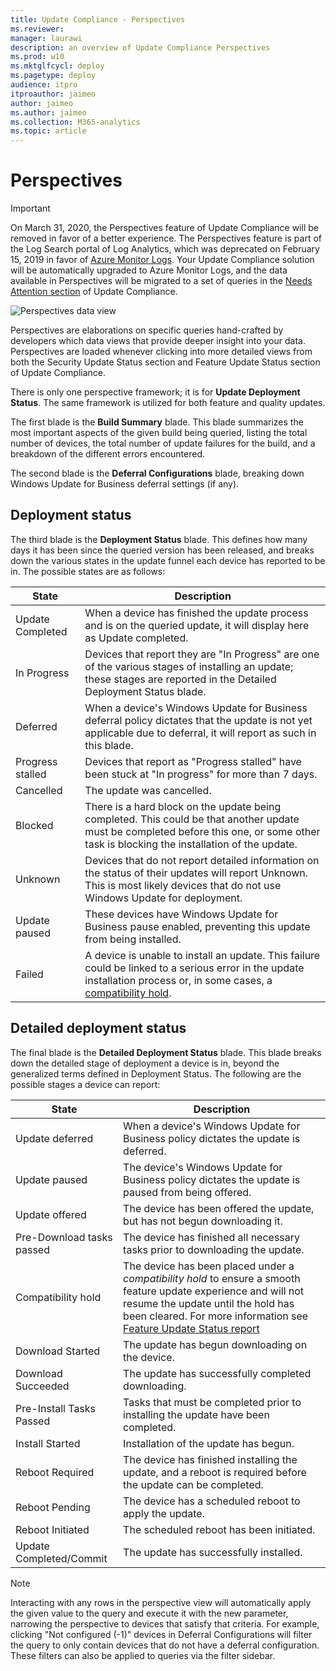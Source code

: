 ```yaml
---
title: Update Compliance - Perspectives
ms.reviewer: 
manager: laurawi
description: an overview of Update Compliance Perspectives
ms.prod: w10
ms.mktglfcycl: deploy
ms.pagetype: deploy
audience: itpro
itproauthor: jaimeo
author: jaimeo
ms.author: jaimeo
ms.collection: M365-analytics
ms.topic: article
---
```


# Perspectives

>[!IMPORTANT]
>On March 31, 2020, the Perspectives feature of Update Compliance will be removed in favor of a better experience. The Perspectives feature is part of the Log Search portal of Log Analytics, which was deprecated on February 15, 2019 in favor of [Azure Monitor Logs](https://docs.microsoft.com/en-us/azure/azure-monitor/log-query/log-search-transition). Your Update Compliance solution will be automatically upgraded to Azure Monitor Logs, and the data available in Perspectives will be migrated to a set of queries in the [Needs Attention section](update-compliance-need-attention.md) of Update Compliance.


![Perspectives data view](images/uc-perspectiveupdatedeploymentstatus.png)

Perspectives are elaborations on specific queries hand-crafted by developers which data views that provide deeper insight into your data. Perspectives are loaded whenever clicking into more detailed views from both the Security Update Status section and Feature Update Status section of Update Compliance. 

There is only one perspective framework; it is for **Update Deployment Status**. The same framework is utilized for both feature and quality updates. 

The first blade is the **Build Summary** blade. This blade summarizes the most important aspects of the given build being queried, listing the total number of devices, the total number of update failures for the build, and a breakdown of the different errors encountered. 

The second blade is the **Deferral Configurations** blade, breaking down Windows Update for Business deferral settings (if any). 

## Deployment status

The third blade is the **Deployment Status** blade. This defines how many days it has been since the queried version has been released, and breaks down the various states in the update funnel each device has reported to be in. The possible states are as follows:

| State | Description |
| --- | --- |
| Update Completed | When a device has finished the update process and is on the queried update, it will display here as Update completed. |
| In Progress |    Devices that report they are "In Progress" are one of the various stages of installing an update; these stages are reported in the Detailed Deployment Status blade. |
| Deferred | When a device's Windows Update for Business deferral policy dictates that the update is not yet applicable due to deferral, it will report as such in this blade. |
| Progress stalled | Devices that report as "Progress stalled" have been stuck at "In progress" for more than 7 days. |
| Cancelled | The update was cancelled. |
| Blocked | There is a hard block on the update being completed. This could be that another update must be completed before this one, or some other task is blocking the installation of the update. |
| Unknown | Devices that do not report detailed information on the status of their updates will report Unknown. This is most likely devices that do not use Windows Update for deployment. |
| Update paused | These devices have Windows Update for Business pause enabled, preventing this update from being installed. |
| Failed | A device is unable to install an update. This failure could be linked to a serious error in the update installation process or, in some cases, a [compatibility hold](update-compliance-feature-update-status.md#compatibility-holds).  |

## Detailed deployment status

The final blade is the **Detailed Deployment Status** blade. This blade breaks down the detailed stage of deployment a device is in, beyond the generalized terms defined in Deployment Status. The following are the possible stages a device can report:

| State | Description |
| --- | --- |
| Update deferred |    When a device's Windows Update for Business policy dictates the update is deferred. |
| Update paused | The device's Windows Update for Business policy dictates the update is paused from being offered. |
| Update offered | The device has been offered the update, but has not begun downloading it. |
| Pre-Download tasks passed | The device has finished all necessary tasks prior to downloading the update. |
| Compatibility hold | The device has been placed under a *compatibility hold* to ensure a smooth feature update experience and will not resume the update until the hold has been cleared. For more information see [Feature Update Status report](update-compliance-feature-update-status.md#compatibility-holds) |
| Download Started | The update has begun downloading on the device. |
| Download Succeeded | The update has successfully completed downloading. |
| Pre-Install Tasks Passed | Tasks that must be completed prior to installing the update have been completed. |
| Install Started |    Installation of the update has begun. |
| Reboot Required |    The device has finished installing the update, and a reboot is required before the update can be completed.
| Reboot Pending | The device has a scheduled reboot to apply the update. |
| Reboot Initiated | The scheduled reboot has been initiated. |
| Update Completed/Commit |    The update has successfully installed. |

>[!NOTE]
>Interacting with any rows in the perspective view will automatically apply the given value to the query and execute it with the new parameter, narrowing the perspective to devices that satisfy that criteria. For example, clicking "Not configured (-1)" devices in Deferral Configurations will filter the query to only contain devices that do not have a deferral configuration. These filters can also be applied to queries via the filter sidebar.
